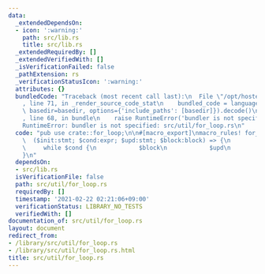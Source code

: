```yaml
---
data:
  _extendedDependsOn:
  - icon: ':warning:'
    path: src/lib.rs
    title: src/lib.rs
  _extendedRequiredBy: []
  _extendedVerifiedWith: []
  _isVerificationFailed: false
  _pathExtension: rs
  _verificationStatusIcon: ':warning:'
  attributes: {}
  bundledCode: "Traceback (most recent call last):\n  File \"/opt/hostedtoolcache/Python/3.9.1/x64/lib/python3.9/site-packages/onlinejudge_verify/documentation/build.py\"\
    , line 71, in _render_source_code_stat\n    bundled_code = language.bundle(stat.path,\
    \ basedir=basedir, options={'include_paths': [basedir]}).decode()\n  File \"/opt/hostedtoolcache/Python/3.9.1/x64/lib/python3.9/site-packages/onlinejudge_verify/languages/user_defined.py\"\
    , line 68, in bundle\n    raise RuntimeError('bundler is not specified: {}'.format(path.as_posix()))\n\
    RuntimeError: bundler is not specified: src/util/for_loop.rs\n"
  code: "pub use crate::for_loop;\n\n#[macro_export]\nmacro_rules! for_loop {\n  \
    \  ($init:stmt; $cond:expr; $upd:stmt; $block:block) => {\n        $init\n   \
    \     while $cond {\n            $block\n            $upd\n        }\n    };\n\
    }\n"
  dependsOn:
  - src/lib.rs
  isVerificationFile: false
  path: src/util/for_loop.rs
  requiredBy: []
  timestamp: '2021-02-22 02:21:06+09:00'
  verificationStatus: LIBRARY_NO_TESTS
  verifiedWith: []
documentation_of: src/util/for_loop.rs
layout: document
redirect_from:
- /library/src/util/for_loop.rs
- /library/src/util/for_loop.rs.html
title: src/util/for_loop.rs
---
```

